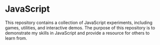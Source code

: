 # JavaScript

This repository contains a collection of JavaScript experiments, including games, utilities, and interactive demos. The purpose of this repository is to demonstrate my skills in JavaScript and provide a resource for others to learn from.
